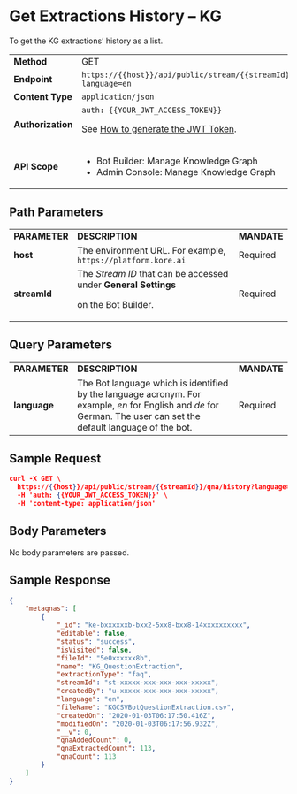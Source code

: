 # Get Extractions History – KG

To get the KG extractions’ history as a list.


<table>
  <tr>
   <td><strong>Method</strong>
   </td>
   <td>GET
   </td>
  </tr>
  <tr>
   <td><strong>Endpoint</strong>
   </td>
   <td><code>https://{{host}}/api/public/stream/{{streamId}}/qna/history?language=en</code>
   </td>
  </tr>
  <tr>
   <td><strong>Content Type</strong>
   </td>
   <td><code>application/json</code>
   </td>
  </tr>
  <tr>
   <td><strong>Authorization</strong>
   </td>
   <td><code>auth: {{YOUR_JWT_ACCESS_TOKEN}}</code>
<p>
See <a href="../api-introduction/#generating-the-jwt-token">How to generate the JWT Token</a>.
   </td>
  </tr>
  <tr>
   <td><strong>API Scope</strong>
   </td>
   <td>
<ul>

<li>Bot Builder: Manage Knowledge Graph

<li>Admin Console: Manage Knowledge Graph
</li>
</ul>
   </td>
  </tr>
</table>


 


## Path Parameters


<table>
  <tr>
   <td><strong>PARAMETER</strong>
   </td>
   <td><strong>DESCRIPTION</strong>
   </td>
   <td><strong>MANDATE</strong>
   </td>
  </tr>
  <tr>
   <td><strong>host</strong>
   </td>
   <td>The environment URL. For example, <code>https://platform.kore.ai</code>
   </td>
   <td>Required
   </td>
  </tr>
  <tr>
   <td><strong>streamId</strong>
   </td>
   <td>The <em>Stream ID</em> that can be accessed under <strong>General Settings</strong>
<p>
on the Bot Builder.
   </td>
   <td>Required
   </td>
  </tr>
</table>


 


## Query Parameters


<table>
  <tr>
   <td><strong>PARAMETER</strong>
   </td>
   <td><strong>DESCRIPTION</strong>
   </td>
   <td><strong>MANDATE</strong>
   </td>
  </tr>
  <tr>
   <td><strong>language</strong>
   </td>
   <td>The Bot language which is identified by the language acronym. For example, <em>en</em> for English and <em>de</em> for German. The user can set the default language of the bot.
   </td>
   <td>Required
   </td>
  </tr>
</table>



## Sample Request


```json
curl -X GET \
  https://{{host}}/api/public/stream/{{streamId}}/qna/history?language=en \
  -H 'auth: {{YOUR_JWT_ACCESS_TOKEN}}' \
  -H 'content-type: application/json'
```


 


## Body Parameters

No body parameters are passed.

 


## Sample Response


```json
{
    "metaqnas": [
        {
            "_id": "ke-bxxxxxxb-bxx2-5xx8-bxx8-14xxxxxxxxxx",
            "editable": false,
            "status": "success",
            "isVisited": false,
            "fileId": "5e0xxxxxx8b",
            "name": "KG_QuestionExtraction",
            "extractionType": "faq",
            "streamId": "st-xxxxx-xxx-xxx-xxx-xxxxx",
            "createdBy": "u-xxxxx-xxx-xxx-xxx-xxxxx",
            "language": "en",
            "fileName": "KGCSVBotQuestionExtraction.csv",
            "createdOn": "2020-01-03T06:17:50.416Z",
            "modifiedOn": "2020-01-03T06:17:56.932Z",
            "__v": 0,
            "qnaAddedCount": 0,
            "qnaExtractedCount": 113,
            "qnaCount": 113
        }
    ]
}
```